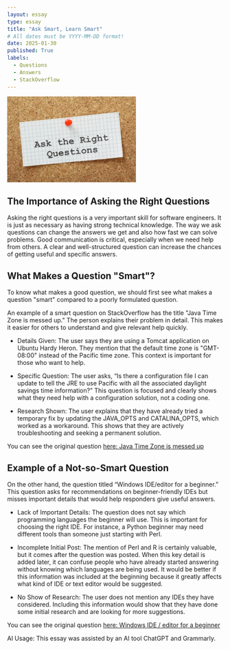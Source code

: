 ```yaml
---
layout: essay
type: essay
title: "Ask Smart, Learn Smart"
# All dates must be YYYY-MM-DD format!
date: 2025-01-30
published: True
labels:
  - Questions
  - Answers
  - StackOverflow
---
```


<img width="300px" class="rounded float-start pe-4" src="../img/smart-question.jpg">

## The Importance of Asking the Right Questions

Asking the right questions is a very important skill for software engineers. It is just as necessary as having strong technical knowledge. The way we ask questions can change the answers we get and also how fast we can solve problems. Good communication is critical, especially when we need help from others. A clear and well-structured question can increase the chances of getting useful and specific answers.

## What Makes a Question "Smart"?

To know what makes a good question, we should first see what makes a question "smart" compared to a poorly formulated question.

An example of a smart question on StackOverflow has the title "Java Time Zone is messed up." The person explains their problem in detail. This makes it easier for others to understand and give relevant help quickly.

* Details Given:
The user says they are using a Tomcat application on Ubuntu Hardy Heron. They mention that the default time zone is "GMT-08:00" instead of the Pacific time zone. This context is important for those who want to help.

* Specific Question:
The user asks, “Is there a configuration file I can update to tell the JRE to use Pacific with all the associated daylight savings time information?” This question is focused and clearly shows what they need help with a configuration solution, not a coding one.

* Research Shown:
The user explains that they have already tried a temporary fix by updating the JAVA_OPTS and CATALINA_OPTS, which worked as a workaround. This shows that they are actively troubleshooting and seeking a permanent solution.

You can see the original question [here: Java Time Zone is messed up](https://stackoverflow.com/questions/6392/java-time-zone-is-messed-up)

## Example of a Not-so-Smart Question

On the other hand, the question titled “Windows IDE/editor for a beginner.” This question asks for recommendations on beginner-friendly IDEs but misses important details that would help responders give useful answers.

* Lack of Important Details:
The question does not say which programming languages the beginner will use. This is important for choosing the right IDE. For instance, a Python beginner may need different tools than someone just starting with Perl.

* Incomplete Initial Post:
The mention of Perl and R is certainly valuable, but it comes after the question was posted. When this key detail is added later, it can confuse people who have already started answering without knowing which languages are being used. It would be better if this information was included at the beginning because it greatly affects what kind of IDE or text editor would be suggested.

* No Show of Research:
The user does not mention any IDEs they have considered. Including this information would show that they have done some initial research and are looking for more suggestions.

You can see the original question [here: Windows IDE / editor for a beginner](https://stackoverflow.com/questions/71786/windows-ide-editor-for-a-beginner)

AI Usage: This essay was assisted by an AI tool ChatGPT and Grammarly. 
